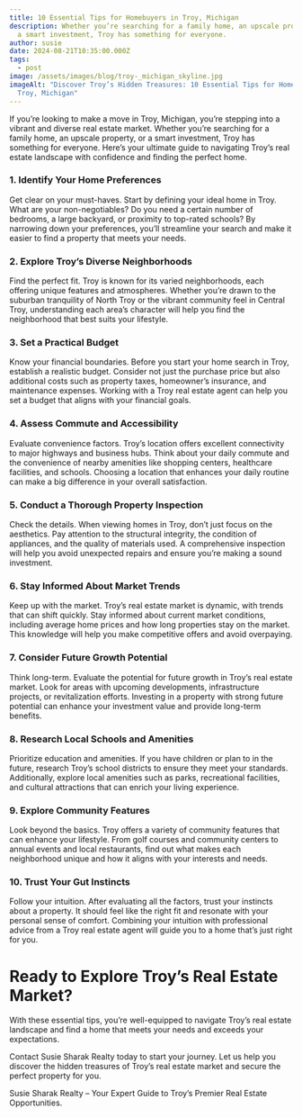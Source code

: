 ```yaml
---
title: 10 Essential Tips for Homebuyers in Troy, Michigan
description: Whether you’re searching for a family home, an upscale property, or
  a smart investment, Troy has something for everyone.
author: susie
date: 2024-08-21T10:35:00.000Z
tags:
  - post
image: /assets/images/blog/troy-_michigan_skyline.jpg
imageAlt: "Discover Troy’s Hidden Treasures: 10 Essential Tips for Homebuyers in
  Troy, Michigan"
---
```

If you’re looking to make a move in Troy, Michigan, you’re stepping into a vibrant and diverse real estate market. Whether you’re searching for a family home, an upscale property, or a smart investment, Troy has something for everyone. Here’s your ultimate guide to navigating Troy’s real estate landscape with confidence and finding the perfect home. 



### 1. Identify Your Home Preferences



Get clear on your must-haves. Start by defining your ideal home in Troy. What are your non-negotiables? Do you need a certain number of bedrooms, a large backyard, or proximity to top-rated schools? By narrowing down your preferences, you’ll streamline your search and make it easier to find a property that meets your needs.



### 2. Explore Troy’s Diverse Neighborhoods



Find the perfect fit. Troy is known for its varied neighborhoods, each offering unique features and atmospheres. Whether you’re drawn to the suburban tranquility of North Troy or the vibrant community feel in Central Troy, understanding each area’s character will help you find the neighborhood that best suits your lifestyle.



### 3. Set a Practical Budget



Know your financial boundaries. Before you start your home search in Troy, establish a realistic budget. Consider not just the purchase price but also additional costs such as property taxes, homeowner’s insurance, and maintenance expenses. Working with a Troy real estate agent can help you set a budget that aligns with your financial goals.



### 4. Assess Commute and Accessibility



Evaluate convenience factors. Troy’s location offers excellent connectivity to major highways and business hubs. Think about your daily commute and the convenience of nearby amenities like shopping centers, healthcare facilities, and schools. Choosing a location that enhances your daily routine can make a big difference in your overall satisfaction.



### 5. Conduct a Thorough Property Inspection



Check the details. When viewing homes in Troy, don’t just focus on the aesthetics. Pay attention to the structural integrity, the condition of appliances, and the quality of materials used. A comprehensive inspection will help you avoid unexpected repairs and ensure you’re making a sound investment.



### 6. Stay Informed About Market Trends



Keep up with the market. Troy’s real estate market is dynamic, with trends that can shift quickly. Stay informed about current market conditions, including average home prices and how long properties stay on the market. This knowledge will help you make competitive offers and avoid overpaying.



### 7. Consider Future Growth Potential



Think long-term. Evaluate the potential for future growth in Troy’s real estate market. Look for areas with upcoming developments, infrastructure projects, or revitalization efforts. Investing in a property with strong future potential can enhance your investment value and provide long-term benefits.



### 8. Research Local Schools and Amenities



Prioritize education and amenities. If you have children or plan to in the future, research Troy’s school districts to ensure they meet your standards. Additionally, explore local amenities such as parks, recreational facilities, and cultural attractions that can enrich your living experience.

### 9. Explore Community Features

Look beyond the basics. Troy offers a variety of community features that can enhance your lifestyle. From golf courses and community centers to annual events and local restaurants, find out what makes each neighborhood unique and how it aligns with your interests and needs.

### 10. Trust Your Gut Instincts

Follow your intuition. After evaluating all the factors, trust your instincts about a property. It should feel like the right fit and resonate with your personal sense of comfort. Combining your intuition with professional advice from a Troy real estate agent will guide you to a home that’s just right for you.





# Ready to Explore Troy’s Real Estate Market?



With these essential tips, you’re well-equipped to navigate Troy’s real estate landscape and find a home that meets your needs and exceeds your expectations. 



Contact Susie Sharak Realty today to start your journey. Let us help you discover the hidden treasures of Troy’s real estate market and secure the perfect property for you.



Susie Sharak Realty – Your Expert Guide to Troy’s Premier Real Estate Opportunities.
